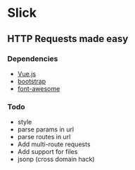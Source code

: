 
# Slick
HTTP Requests made easy
-----------------------

### Dependencies

* [Vue.js](https://github.com/vuejs/vue)
* [bootstrap](https://github.com/twbs/bootstrap)
* [font-awesome](https://github.com/FortAwesome/Font-Awesome)

### Todo

* style
* parse params in url
* parse routes in url
* Add multi-route requests
* Add support for files
* jsonp (cross domain hack)
